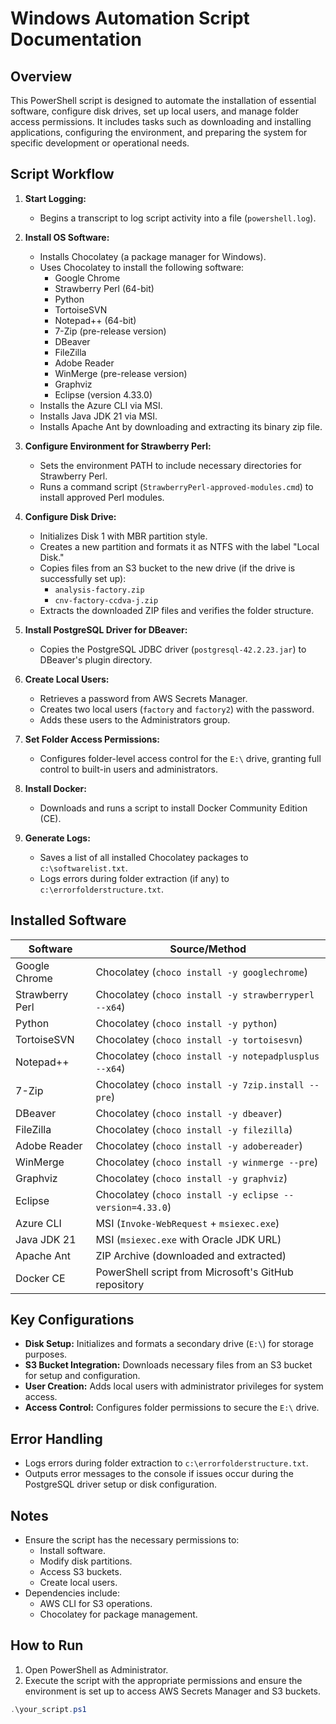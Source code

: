 # Windows Automation Script Documentation

## Overview
This PowerShell script is designed to automate the installation of essential software, configure disk drives, set up local users, and manage folder access permissions. It includes tasks such as downloading and installing applications, configuring the environment, and preparing the system for specific development or operational needs.

## Script Workflow
1. **Start Logging:**
   - Begins a transcript to log script activity into a file (`powershell.log`).

2. **Install OS Software:**
   - Installs Chocolatey (a package manager for Windows).
   - Uses Chocolatey to install the following software:
     - Google Chrome
     - Strawberry Perl (64-bit)
     - Python
     - TortoiseSVN
     - Notepad++ (64-bit)
     - 7-Zip (pre-release version)
     - DBeaver
     - FileZilla
     - Adobe Reader
     - WinMerge (pre-release version)
     - Graphviz
     - Eclipse (version 4.33.0)
   - Installs the Azure CLI via MSI.
   - Installs Java JDK 21 via MSI.
   - Installs Apache Ant by downloading and extracting its binary zip file.

3. **Configure Environment for Strawberry Perl:**
   - Sets the environment PATH to include necessary directories for Strawberry Perl.
   - Runs a command script (`StrawberryPerl-approved-modules.cmd`) to install approved Perl modules.

4. **Configure Disk Drive:**
   - Initializes Disk 1 with MBR partition style.
   - Creates a new partition and formats it as NTFS with the label "Local Disk."
   - Copies files from an S3 bucket to the new drive (if the drive is successfully set up):
     - `analysis-factory.zip`
     - `cnv-factory-ccdva-j.zip`
   - Extracts the downloaded ZIP files and verifies the folder structure.

5. **Install PostgreSQL Driver for DBeaver:**
   - Copies the PostgreSQL JDBC driver (`postgresql-42.2.23.jar`) to DBeaver's plugin directory.

6. **Create Local Users:**
   - Retrieves a password from AWS Secrets Manager.
   - Creates two local users (`factory` and `factory2`) with the password.
   - Adds these users to the Administrators group.

7. **Set Folder Access Permissions:**
   - Configures folder-level access control for the `E:\` drive, granting full control to built-in users and administrators.

8. **Install Docker:**
   - Downloads and runs a script to install Docker Community Edition (CE).

9. **Generate Logs:**
   - Saves a list of all installed Chocolatey packages to `c:\softwarelist.txt`.
   - Logs errors during folder extraction (if any) to `c:\errorfolderstructure.txt`.

## Installed Software
| Software            | Source/Method                                                                 |
|---------------------|------------------------------------------------------------------------------|
| Google Chrome       | Chocolatey (`choco install -y googlechrome`)                                 |
| Strawberry Perl     | Chocolatey (`choco install -y strawberryperl --x64`)                        |
| Python              | Chocolatey (`choco install -y python`)                                      |
| TortoiseSVN         | Chocolatey (`choco install -y tortoisesvn`)                                 |
| Notepad++           | Chocolatey (`choco install -y notepadplusplus --x64`)                      |
| 7-Zip               | Chocolatey (`choco install -y 7zip.install --pre`)                         |
| DBeaver             | Chocolatey (`choco install -y dbeaver`)                                     |
| FileZilla           | Chocolatey (`choco install -y filezilla`)                                   |
| Adobe Reader        | Chocolatey (`choco install -y adobereader`)                                 |
| WinMerge            | Chocolatey (`choco install -y winmerge --pre`)                              |
| Graphviz            | Chocolatey (`choco install -y graphviz`)                                    |
| Eclipse             | Chocolatey (`choco install -y eclipse --version=4.33.0`)                   |
| Azure CLI           | MSI (`Invoke-WebRequest` + `msiexec.exe`)                                   |
| Java JDK 21         | MSI (`msiexec.exe` with Oracle JDK URL)                                     |
| Apache Ant          | ZIP Archive (downloaded and extracted)                                      |
| Docker CE           | PowerShell script from Microsoft's GitHub repository                        |

## Key Configurations
- **Disk Setup:** Initializes and formats a secondary drive (`E:\`) for storage purposes.
- **S3 Bucket Integration:** Downloads necessary files from an S3 bucket for setup and configuration.
- **User Creation:** Adds local users with administrator privileges for system access.
- **Access Control:** Configures folder permissions to secure the `E:\` drive.

## Error Handling
- Logs errors during folder extraction to `c:\errorfolderstructure.txt`.
- Outputs error messages to the console if issues occur during the PostgreSQL driver setup or disk configuration.

## Notes
- Ensure the script has the necessary permissions to:
  - Install software.
  - Modify disk partitions.
  - Access S3 buckets.
  - Create local users.
- Dependencies include:
  - AWS CLI for S3 operations.
  - Chocolatey for package management.

## How to Run
1. Open PowerShell as Administrator.
2. Execute the script with the appropriate permissions and ensure the environment is set up to access AWS Secrets Manager and S3 buckets.

```powershell
.\your_script.ps1
```
